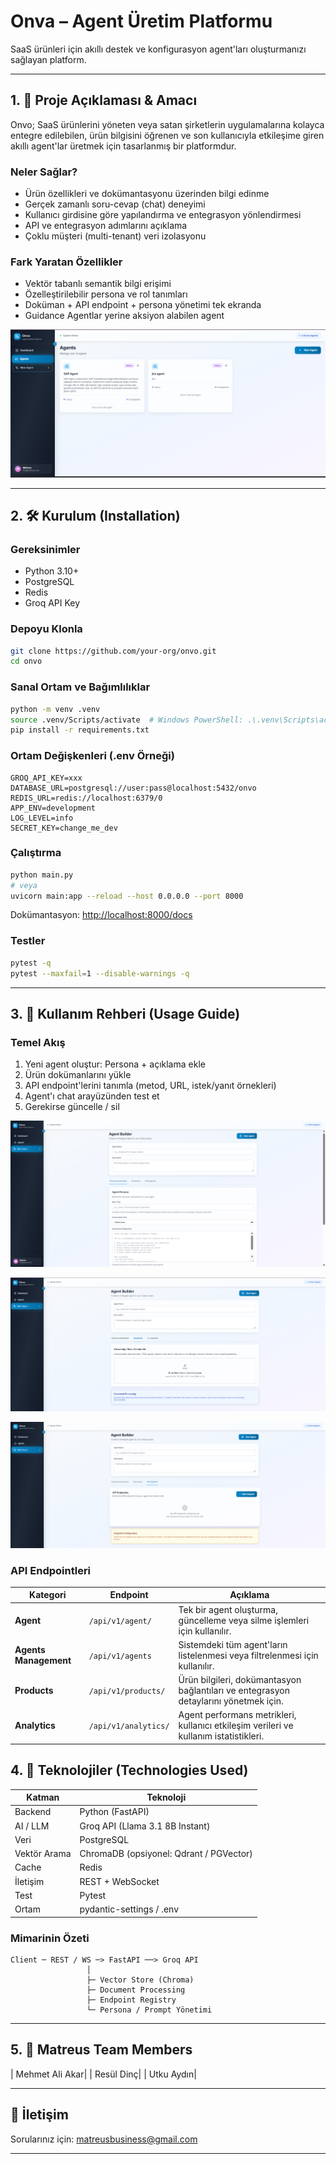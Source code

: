 # Onva – Agent Üretim Platformu

SaaS ürünleri için akıllı destek ve konfigurasyon agent'ları oluşturmanızı sağlayan platform.

---

## 1. 📘 Proje Açıklaması & Amacı

Onvo; SaaS ürünlerini yöneten veya satan şirketlerin uygulamalarına kolayca entegre edilebilen, ürün bilgisini öğrenen ve son kullanıcıyla etkileşime giren akıllı agent'lar üretmek için tasarlanmış bir platformdur.

### Neler Sağlar?

- Ürün özellikleri ve dokümantasyonu üzerinden bilgi edinme
- Gerçek zamanlı soru-cevap (chat) deneyimi
- Kullanıcı girdisine göre yapılandırma ve entegrasyon yönlendirmesi
- API ve entegrasyon adımlarını açıklama
- Çoklu müşteri (multi-tenant) veri izolasyonu

### Fark Yaratan Özellikler

- Vektör tabanlı semantik bilgi erişimi
- Özelleştirilebilir persona ve rol tanımları
- Doküman + API endpoint + persona yönetimi tek ekranda
- Guidance Agentlar yerine aksiyon alabilen agent

![alt text](docs/images/image-4.png)

---

## 2. 🛠 Kurulum (Installation)

### Gereksinimler

- Python 3.10+
- PostgreSQL
- Redis
- Groq API Key

### Depoyu Klonla

```bash
git clone https://github.com/your-org/onvo.git
cd onvo
```

### Sanal Ortam ve Bağımlılıklar

```bash
python -m venv .venv
source .venv/Scripts/activate  # Windows PowerShell: .\.venv\Scripts\activate
pip install -r requirements.txt
```

### Ortam Değişkenleri (.env Örneği)

```env
GROQ_API_KEY=xxx
DATABASE_URL=postgresql://user:pass@localhost:5432/onvo
REDIS_URL=redis://localhost:6379/0
APP_ENV=development
LOG_LEVEL=info
SECRET_KEY=change_me_dev
```

### Çalıştırma

```bash
python main.py
# veya
uvicorn main:app --reload --host 0.0.0.0 --port 8000
```

Dokümantasyon: [http://localhost:8000/docs](http://localhost:8000/docs)

### Testler

```bash
pytest -q
pytest --maxfail=1 --disable-warnings -q
```

---

## 3. 🚀 Kullanım Rehberi (Usage Guide)

### Temel Akış

1. Yeni agent oluştur: Persona + açıklama ekle
2. Ürün dokümanlarını yükle
3. API endpoint'lerini tanımla (metod, URL, istek/yanıt örnekleri)
4. Agent'ı chat arayüzünden test et
5. Gerekirse güncelle / sil

![alt text](docs/images/image-1.png)

![alt text](docs/images/image-2.png)

![alt text](docs/images/image-3.png)

### API Endpointleri

| Kategori              | Endpoint             | Açıklama                                                                              |
| --------------------- | -------------------- | ------------------------------------------------------------------------------------- |
| **Agent**             | `/api/v1/agent/`     | Tek bir agent oluşturma, güncelleme veya silme işlemleri için kullanılır.             |
| **Agents Management** | `/api/v1/agents`     | Sistemdeki tüm agent'ların listelenmesi veya filtrelenmesi için kullanılır.           |
| **Products**          | `/api/v1/products/`  | Ürün bilgileri, dokümantasyon bağlantıları ve entegrasyon detaylarını yönetmek için.  |
| **Analytics**         | `/api/v1/analytics/` | Agent performans metrikleri, kullanıcı etkileşim verileri ve kullanım istatistikleri. |


## 4. 🔧 Teknolojiler (Technologies Used)

| Katman | Teknoloji |
|--------|-----------|
| Backend | Python (FastAPI) |
| AI / LLM | Groq API (Llama 3.1 8B Instant) |
| Veri | PostgreSQL |
| Vektör Arama | ChromaDB (opsiyonel: Qdrant / PGVector) |
| Cache | Redis |
| İletişim | REST + WebSocket |
| Test | Pytest |
| Ortam | pydantic-settings / .env |

### Mimarinin Özeti

```text
Client ─ REST / WS ─> FastAPI ──> Groq API
                 │
                 ├─ Vector Store (Chroma)
                 ├─ Document Processing
                 ├─ Endpoint Registry
                 └─ Persona / Prompt Yönetimi
```

---

## 5. 👥 Matreus Team Members

| Mehmet Ali Akar|
| Resül Dinç|
| Utku Aydın|

---

## 📩 İletişim

Sorularınız için: [matreusbusiness@gmail.com](mailto:matreusbusiness@gmail.com)

---
